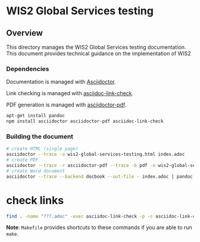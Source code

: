 # WIS2 Global Services testing

## Overview

This directory manages the WIS2 Global Services testing documentation.  This document provides
technical guidance on the implementation of WIS2

### Dependencies

Documentation is managed with [Asciidoctor](https://asciidoctor.org).

Link checking is managed with [asciidoc-link-check](https://www.npmjs.com/package/asciidoc-link-check).

PDF generation is managed with [asciidoctor-pdf](https://www.npmjs.com/package/asciidoctor-pdf).

```bash
apt-get install pandoc
npm install asciidoctor asciidoctor-pdf asciidoc-link-check
```

### Building the document

```bash
# create HTML (single page)
asciidoctor --trace -o wis2-global-services-testing.html index.adoc
# create PDF
asciidoctor --trace -r asciidoctor-pdf --trace -b pdf -o wis2-global-services-testing.pdf index.adoc
# create Word document
asciidoctor --trace --backend docbook --out-file - index.adoc | pandoc --from docbook --to docx --output wis2-global-services-testing.docx
```

# check links
```bash
find . -name "???.adoc" -exec asciidoc-link-check -p -c asciidoc-link-check-config.json {} \;
```

**Note**: `Makefile` provides shortcuts to these commands if you are able to run `make`.
